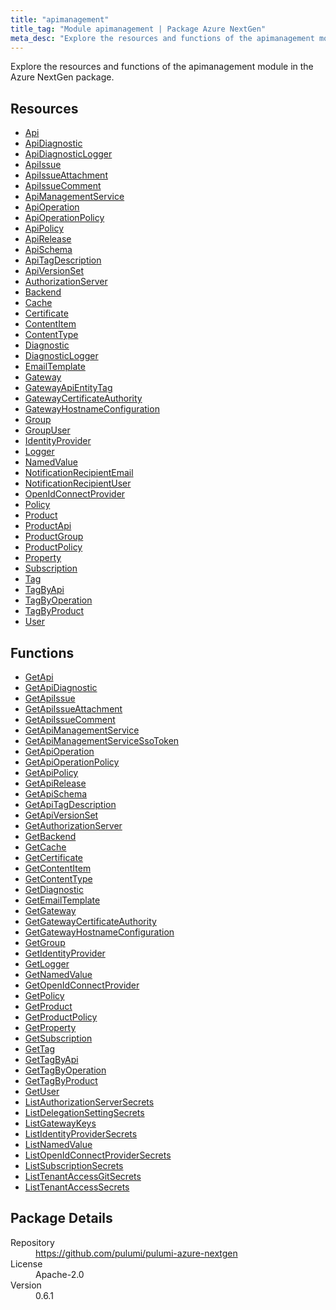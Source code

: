 ```yaml
---
title: "apimanagement"
title_tag: "Module apimanagement | Package Azure NextGen"
meta_desc: "Explore the resources and functions of the apimanagement module in the Azure NextGen package."
---
```


<!-- WARNING: this file was generated by Pulumi Docs Generator. -->
<!-- Do not edit by hand unless you're certain you know what you are doing! -->

Explore the resources and functions of the apimanagement module in the Azure NextGen package.

<h2 id="resources">Resources</h2>
<ul class="api">
    <li><a href="api" title="Api"><span class="symbol resource"></span>Api</a></li>
    <li><a href="apidiagnostic" title="ApiDiagnostic"><span class="symbol resource"></span>ApiDiagnostic</a></li>
    <li><a href="apidiagnosticlogger" title="ApiDiagnosticLogger"><span class="symbol resource"></span>ApiDiagnosticLogger</a></li>
    <li><a href="apiissue" title="ApiIssue"><span class="symbol resource"></span>ApiIssue</a></li>
    <li><a href="apiissueattachment" title="ApiIssueAttachment"><span class="symbol resource"></span>ApiIssueAttachment</a></li>
    <li><a href="apiissuecomment" title="ApiIssueComment"><span class="symbol resource"></span>ApiIssueComment</a></li>
    <li><a href="apimanagementservice" title="ApiManagementService"><span class="symbol resource"></span>ApiManagementService</a></li>
    <li><a href="apioperation" title="ApiOperation"><span class="symbol resource"></span>ApiOperation</a></li>
    <li><a href="apioperationpolicy" title="ApiOperationPolicy"><span class="symbol resource"></span>ApiOperationPolicy</a></li>
    <li><a href="apipolicy" title="ApiPolicy"><span class="symbol resource"></span>ApiPolicy</a></li>
    <li><a href="apirelease" title="ApiRelease"><span class="symbol resource"></span>ApiRelease</a></li>
    <li><a href="apischema" title="ApiSchema"><span class="symbol resource"></span>ApiSchema</a></li>
    <li><a href="apitagdescription" title="ApiTagDescription"><span class="symbol resource"></span>ApiTagDescription</a></li>
    <li><a href="apiversionset" title="ApiVersionSet"><span class="symbol resource"></span>ApiVersionSet</a></li>
    <li><a href="authorizationserver" title="AuthorizationServer"><span class="symbol resource"></span>AuthorizationServer</a></li>
    <li><a href="backend" title="Backend"><span class="symbol resource"></span>Backend</a></li>
    <li><a href="cache" title="Cache"><span class="symbol resource"></span>Cache</a></li>
    <li><a href="certificate" title="Certificate"><span class="symbol resource"></span>Certificate</a></li>
    <li><a href="contentitem" title="ContentItem"><span class="symbol resource"></span>ContentItem</a></li>
    <li><a href="contenttype" title="ContentType"><span class="symbol resource"></span>ContentType</a></li>
    <li><a href="diagnostic" title="Diagnostic"><span class="symbol resource"></span>Diagnostic</a></li>
    <li><a href="diagnosticlogger" title="DiagnosticLogger"><span class="symbol resource"></span>DiagnosticLogger</a></li>
    <li><a href="emailtemplate" title="EmailTemplate"><span class="symbol resource"></span>EmailTemplate</a></li>
    <li><a href="gateway" title="Gateway"><span class="symbol resource"></span>Gateway</a></li>
    <li><a href="gatewayapientitytag" title="GatewayApiEntityTag"><span class="symbol resource"></span>GatewayApiEntityTag</a></li>
    <li><a href="gatewaycertificateauthority" title="GatewayCertificateAuthority"><span class="symbol resource"></span>GatewayCertificateAuthority</a></li>
    <li><a href="gatewayhostnameconfiguration" title="GatewayHostnameConfiguration"><span class="symbol resource"></span>GatewayHostnameConfiguration</a></li>
    <li><a href="group" title="Group"><span class="symbol resource"></span>Group</a></li>
    <li><a href="groupuser" title="GroupUser"><span class="symbol resource"></span>GroupUser</a></li>
    <li><a href="identityprovider" title="IdentityProvider"><span class="symbol resource"></span>IdentityProvider</a></li>
    <li><a href="logger" title="Logger"><span class="symbol resource"></span>Logger</a></li>
    <li><a href="namedvalue" title="NamedValue"><span class="symbol resource"></span>NamedValue</a></li>
    <li><a href="notificationrecipientemail" title="NotificationRecipientEmail"><span class="symbol resource"></span>NotificationRecipientEmail</a></li>
    <li><a href="notificationrecipientuser" title="NotificationRecipientUser"><span class="symbol resource"></span>NotificationRecipientUser</a></li>
    <li><a href="openidconnectprovider" title="OpenIdConnectProvider"><span class="symbol resource"></span>OpenIdConnectProvider</a></li>
    <li><a href="policy" title="Policy"><span class="symbol resource"></span>Policy</a></li>
    <li><a href="product" title="Product"><span class="symbol resource"></span>Product</a></li>
    <li><a href="productapi" title="ProductApi"><span class="symbol resource"></span>ProductApi</a></li>
    <li><a href="productgroup" title="ProductGroup"><span class="symbol resource"></span>ProductGroup</a></li>
    <li><a href="productpolicy" title="ProductPolicy"><span class="symbol resource"></span>ProductPolicy</a></li>
    <li><a href="property" title="Property"><span class="symbol resource"></span>Property</a></li>
    <li><a href="subscription" title="Subscription"><span class="symbol resource"></span>Subscription</a></li>
    <li><a href="tag" title="Tag"><span class="symbol resource"></span>Tag</a></li>
    <li><a href="tagbyapi" title="TagByApi"><span class="symbol resource"></span>TagByApi</a></li>
    <li><a href="tagbyoperation" title="TagByOperation"><span class="symbol resource"></span>TagByOperation</a></li>
    <li><a href="tagbyproduct" title="TagByProduct"><span class="symbol resource"></span>TagByProduct</a></li>
    <li><a href="user" title="User"><span class="symbol resource"></span>User</a></li>
</ul>

<h2 id="functions">Functions</h2>
<ul class="api">
    <li><a href="getapi" title="GetApi"><span class="symbol function"></span>GetApi</a></li>
    <li><a href="getapidiagnostic" title="GetApiDiagnostic"><span class="symbol function"></span>GetApiDiagnostic</a></li>
    <li><a href="getapiissue" title="GetApiIssue"><span class="symbol function"></span>GetApiIssue</a></li>
    <li><a href="getapiissueattachment" title="GetApiIssueAttachment"><span class="symbol function"></span>GetApiIssueAttachment</a></li>
    <li><a href="getapiissuecomment" title="GetApiIssueComment"><span class="symbol function"></span>GetApiIssueComment</a></li>
    <li><a href="getapimanagementservice" title="GetApiManagementService"><span class="symbol function"></span>GetApiManagementService</a></li>
    <li><a href="getapimanagementservicessotoken" title="GetApiManagementServiceSsoToken"><span class="symbol function"></span>GetApiManagementServiceSsoToken</a></li>
    <li><a href="getapioperation" title="GetApiOperation"><span class="symbol function"></span>GetApiOperation</a></li>
    <li><a href="getapioperationpolicy" title="GetApiOperationPolicy"><span class="symbol function"></span>GetApiOperationPolicy</a></li>
    <li><a href="getapipolicy" title="GetApiPolicy"><span class="symbol function"></span>GetApiPolicy</a></li>
    <li><a href="getapirelease" title="GetApiRelease"><span class="symbol function"></span>GetApiRelease</a></li>
    <li><a href="getapischema" title="GetApiSchema"><span class="symbol function"></span>GetApiSchema</a></li>
    <li><a href="getapitagdescription" title="GetApiTagDescription"><span class="symbol function"></span>GetApiTagDescription</a></li>
    <li><a href="getapiversionset" title="GetApiVersionSet"><span class="symbol function"></span>GetApiVersionSet</a></li>
    <li><a href="getauthorizationserver" title="GetAuthorizationServer"><span class="symbol function"></span>GetAuthorizationServer</a></li>
    <li><a href="getbackend" title="GetBackend"><span class="symbol function"></span>GetBackend</a></li>
    <li><a href="getcache" title="GetCache"><span class="symbol function"></span>GetCache</a></li>
    <li><a href="getcertificate" title="GetCertificate"><span class="symbol function"></span>GetCertificate</a></li>
    <li><a href="getcontentitem" title="GetContentItem"><span class="symbol function"></span>GetContentItem</a></li>
    <li><a href="getcontenttype" title="GetContentType"><span class="symbol function"></span>GetContentType</a></li>
    <li><a href="getdiagnostic" title="GetDiagnostic"><span class="symbol function"></span>GetDiagnostic</a></li>
    <li><a href="getemailtemplate" title="GetEmailTemplate"><span class="symbol function"></span>GetEmailTemplate</a></li>
    <li><a href="getgateway" title="GetGateway"><span class="symbol function"></span>GetGateway</a></li>
    <li><a href="getgatewaycertificateauthority" title="GetGatewayCertificateAuthority"><span class="symbol function"></span>GetGatewayCertificateAuthority</a></li>
    <li><a href="getgatewayhostnameconfiguration" title="GetGatewayHostnameConfiguration"><span class="symbol function"></span>GetGatewayHostnameConfiguration</a></li>
    <li><a href="getgroup" title="GetGroup"><span class="symbol function"></span>GetGroup</a></li>
    <li><a href="getidentityprovider" title="GetIdentityProvider"><span class="symbol function"></span>GetIdentityProvider</a></li>
    <li><a href="getlogger" title="GetLogger"><span class="symbol function"></span>GetLogger</a></li>
    <li><a href="getnamedvalue" title="GetNamedValue"><span class="symbol function"></span>GetNamedValue</a></li>
    <li><a href="getopenidconnectprovider" title="GetOpenIdConnectProvider"><span class="symbol function"></span>GetOpenIdConnectProvider</a></li>
    <li><a href="getpolicy" title="GetPolicy"><span class="symbol function"></span>GetPolicy</a></li>
    <li><a href="getproduct" title="GetProduct"><span class="symbol function"></span>GetProduct</a></li>
    <li><a href="getproductpolicy" title="GetProductPolicy"><span class="symbol function"></span>GetProductPolicy</a></li>
    <li><a href="getproperty" title="GetProperty"><span class="symbol function"></span>GetProperty</a></li>
    <li><a href="getsubscription" title="GetSubscription"><span class="symbol function"></span>GetSubscription</a></li>
    <li><a href="gettag" title="GetTag"><span class="symbol function"></span>GetTag</a></li>
    <li><a href="gettagbyapi" title="GetTagByApi"><span class="symbol function"></span>GetTagByApi</a></li>
    <li><a href="gettagbyoperation" title="GetTagByOperation"><span class="symbol function"></span>GetTagByOperation</a></li>
    <li><a href="gettagbyproduct" title="GetTagByProduct"><span class="symbol function"></span>GetTagByProduct</a></li>
    <li><a href="getuser" title="GetUser"><span class="symbol function"></span>GetUser</a></li>
    <li><a href="listauthorizationserversecrets" title="ListAuthorizationServerSecrets"><span class="symbol function"></span>ListAuthorizationServerSecrets</a></li>
    <li><a href="listdelegationsettingsecrets" title="ListDelegationSettingSecrets"><span class="symbol function"></span>ListDelegationSettingSecrets</a></li>
    <li><a href="listgatewaykeys" title="ListGatewayKeys"><span class="symbol function"></span>ListGatewayKeys</a></li>
    <li><a href="listidentityprovidersecrets" title="ListIdentityProviderSecrets"><span class="symbol function"></span>ListIdentityProviderSecrets</a></li>
    <li><a href="listnamedvalue" title="ListNamedValue"><span class="symbol function"></span>ListNamedValue</a></li>
    <li><a href="listopenidconnectprovidersecrets" title="ListOpenIdConnectProviderSecrets"><span class="symbol function"></span>ListOpenIdConnectProviderSecrets</a></li>
    <li><a href="listsubscriptionsecrets" title="ListSubscriptionSecrets"><span class="symbol function"></span>ListSubscriptionSecrets</a></li>
    <li><a href="listtenantaccessgitsecrets" title="ListTenantAccessGitSecrets"><span class="symbol function"></span>ListTenantAccessGitSecrets</a></li>
    <li><a href="listtenantaccesssecrets" title="ListTenantAccessSecrets"><span class="symbol function"></span>ListTenantAccessSecrets</a></li>
</ul>

<h2 id="package-details">Package Details</h2>
<dl class="package-details">
	<dt>Repository</dt>
	<dd><a href="https://github.com/pulumi/pulumi-azure-nextgen">https://github.com/pulumi/pulumi-azure-nextgen</a></dd>
	<dt>License</dt>
	<dd>Apache-2.0</dd>
	<dt>Version</dt>
	<dd>0.6.1</dd>
</dl>




